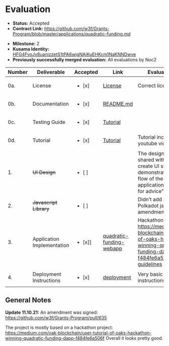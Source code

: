 # Evaluation

- **Status:** Accepted
- **Contract Link:** https://github.com/w3f/Grants-Program/blob/master/applications/quadratic-funding.md 
* **Milestone:** 2
* **Kusama Identity:** [HFG4FvoJv8uanizzetS1tPA6wigNAiKuEHKcm1NaKNNDwve](https://polkascan.io/pre/kusama/account/HFG4FvoJv8uanizzetS1tPA6wigNAiKuEHKcm1NaKNNDwve)
* **Previously successfully merged evaluation:** All evaluations by Noc2

| Number | Deliverable | Accepted | Link | Evaluation Notes |
| ------ | ----------- | -------- | ---- |----------------- |
| 0a. | License | <ul><li>[x] </li></ul> | [License](https://github.com/OAK-Foundation/quadratic-funding-webapp/blob/main/LICENSE) | Correct license  |
| 0b. | Documentation | <ul><li>[x] </li></ul> | [README.md](https://github.com/OAK-Foundation/quadratic-funding-webapp/blob/main/README.md) |   |
| 0c. | Testing Guide | <ul><li>[x] </li></ul> | [Tutorial](https://medium.com/oak-blockchain/user-tutorial-of-oaks-hackathon-winning-quadratic-funding-dapp-f484fe6a506f) |   |
| 0d. | Tutorial | <ul><li>[x] </li></ul> | [Tutorial](https://medium.com/oak-blockchain/user-tutorial-of-oaks-hackathon-winning-quadratic-funding-dapp-f484fe6a506f) |  Tutorial includes a youtube video  |
| 1. | ~~UI Design~~| <ul><li>[ ] </li></ul> | []() |  The design was never shared with us: "We will create UI sketches to demonstrate the user flow of the web application, and post here for advice" |
| 2. | ~~Javascript Library~~ | <ul><li>[ ] </li></ul> | []() | Didn’t add any APIs to Polkadot js -> needs an amendment |
| 3. | Application Implementation | <ul><li>[x]] </li></ul> | [quadratic-funding-webapp](https://github.com/OAK-Foundation/quadratic-funding-webapp) | Hackathon project: https://medium.com/oak-blockchain/user-tutorial-of-oaks-hackathon-winning-quadratic-funding-dapp-f484fe6a506f. [See our guidelines](https://github.com/w3f/Grants-Program#hackathons)  |
| 4. | Deployment Instructions | <ul><li>[x] </li></ul> | [deployment](https://github.com/OAK-Foundation/quadratic-funding-webapp#deployment) | Very basic deployment instructions  |

## General Notes

**Update 11.10.21:**
An amendment was signed: https://github.com/w3f/Grants-Program/pull/635 

The project is mostly based on a hackathon project: https://medium.com/oak-blockchain/user-tutorial-of-oaks-hackathon-winning-quadratic-funding-dapp-f484fe6a506f Overall it looks pretty good. 
